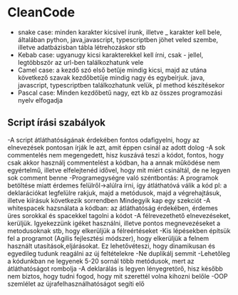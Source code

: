 # CleanCode
- snake case: minden karakter kicsivel írunk, illetve _ karakter kell bele, általában python, java,javascript, typescriptben jöhet veled szembe, illetve adatbázisban tábla létrehozáskor stb
- Kebab case: ugyanugy kicsi karakterekkel kell írni, csak - jellel, legtöbbször az url-ben találkozhatunk vele
- Camel case: a kezdő szó első betűje mindig kicsi, majd az utána következő szavak kezdőbetűje mindig nagy és egybeírjuk. java, javascript, typescriptben találkozhatunk velük, pl method készítésekor
- Pascal case: Minden kezdőbetű nagy, ezt kb az összes programozási nyelv elfogadja
## Script írási szabályok
-A script átláthatóságának érdekében fontos odafigyelni, hogy az elnevezések pontosan írják le azt, amit éppen csinál az adott dolog
-A sok commentelés nem megengedett, hisz kuszává teszi a kódot, fontos, hogy csak akkor használj commentelést a kódban, ha a annak működése nem egyértelmű, illetve elfelejtenéd idővel, hogy mit miért csináltál, de ne legyen sok comment benne
-Programegységre való széntbontás: A programok betöltése miatt érdemes felülről->alúlra írni, így átláthatóvá válik a kód pl: a deklarációkat legfelülre rakjuk, majd a metódusok, majd a végrehajtásuk, illetve kiírásuk következik sorrendben Mindegyik kap egy szekciót
-A whitespacek hazsnálata a kódban: az átláthatóság érdekében, érdemes üres sorokkal és spacekkel tagolni a kódot
-A félrevezethető elnevezéseket, kerüljük. Igyekezzünk igéket használni, illetve pontos megnevezéseket a metodusoknak stb, hogy elkerüljük a félreértéseket
-Kis lépésekben építsük fel a programot (Agilis fejlesztési módszer), hogy elkerüljük a felnem használt utasítások,eljárásokat. Ez lehetővéteszi, hogy dinamikusan és egyedileg tudunk reagálni az új feltételekre
-Ne duplikálj semmit
-Lehetőleg a kódunkban ne legyenek 5-20 sornál több metódusok, mert az átláthatóságot rombolja 
-A deklarálás is legyen lényegretörő, hisz később nem biztos, hogy tudni fogod, hogy mit szerettél volna kihozni belőle
-OOP szemlélet az újrafelhasználhatóságot segíti elő
